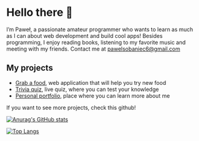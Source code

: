 # Hello there 👋

I’m Paweł, a passionate amateur programmer who wants to learn as much as I can about web development and build cool apps!
Besides programming, I enjoy reading books, listening to my favorite music and meeting with my friends.
Contact me at pawelsobaniec6@gmail.com

## My projects
* [Grab a food](https://grabafood.vercel.app/), web application that will help you try new food
* [Trivia quiz](https://quizgame-1xt4.vercel.app/), live quiz, where you can test your knowledge
* [Personal portfolio](https://portfolio-infiplaya.vercel.app/), place where you can learn more about me


If you want to see more projects, check this github!


[![Anurag's GitHub stats](https://github-readme-stats.vercel.app/api?username=infiplaya)](https://github.com/anuraghazra/github-readme-stats)

[![Top Langs](https://github-readme-stats.vercel.app/api/top-langs/?username=infiplaya)](https://github.com/anuraghazra/github-readme-stats)
